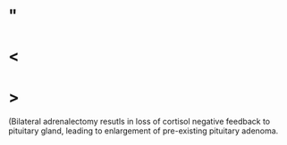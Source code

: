 # "

# <

# >

(Bilateral adrenalectomy resutls in loss of cortisol negative feedback to pituitary gland, leading to enlargement of pre-existing pituitary adenoma.
